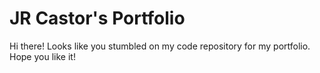 # JR Castor's Portfolio

Hi there! Looks like you stumbled on my code repository for my portfolio. Hope you like it!
